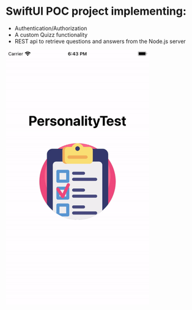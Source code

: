 # SwiftUI POC project implementing:

- Authentication/Authorization
- A custom Quizz functionality
- REST api to retrieve questions and answers from the Node.js server

<img src="https://github.com/dragosiancu0504/personality-test-ios/blob/main/PersoTest.gif" width="375" height="667" />



